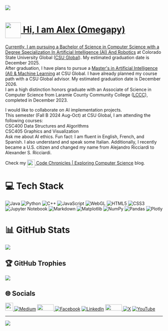 <img src="https://github.com/Omegapy/Omegapy/assets/121726699/ac8dbe8e-45b8-485c-86eb-772982f97078">

# <span><a href="https://www.alexomegapy.com" target="_blank"><img width="50" height="50" align="center" src="https://github.com/user-attachments/assets/a8e0ea66-5d8f-43b3-8fff-2c3d74d57f53"></span> Hi, I am Alex (Omegapy)
Currently, I am pursuing a Bachelor of Science in Computer Science with a [Degree Specialization In Artificial Intelligence (AI) And Robotics](https://csuglobal.edu/academic-programs/undergraduate-specializations/undergraduate-specialization-artificial-intelligence-and-robotics) at Colorado State University Global ([CSU Global](https://csuglobal.edu/?utm_source=google&utm_medium=cpc&utm_campaign=nb_gen_gen_co-online-schools_sdi&utm_network=g&gad_source=1&gclid=EAIaIQobChMIlrvh_ujbhwMVbdrCBB0fOjrWEAAYASAAEgKnUPD_BwE&gclsrc=aw.ds)). My estimated graduation date is December 2025.  
After graduation, I have plans to pursue a [Master's in Artificial Intelligence (AI) & Machine Learning](https://csuglobal.edu/academic-programs/graduate-degrees/masters-science-degree-artificial-intelligence-machine-learning) at CSU Global. I have already planned my course path with a CSU Global advisor. My estimated graduation date is December 2026.   
I am a high distinction honors graduate with an Associate of Science in Computer Science from Laramie County Community College ([LCCC](https://www.lccc.wy.edu/)), completed in December 2023.

I would like to collaborate on AI implementation projects.  
This semester (Fall B 2024 Aug-Oct) at CSU Global, I am attending the following courses:   
CSC400 Data Structures and Algorithms  
CSC405 Graphics and Visualization  
Ask me about AI ethics.
Fun fact: I am fluent in English, French, and Spanish. I also understand and speak some Italian.
Additionally, I recently became a U.S. citizen and changed my name from Alejandro Ricciardi to Alexander S. Ricciardi.

Check my <span><a href="https://www.alexomegapy.com" target="_blank"><img width="25" height="25" align="center" src="https://github.com/user-attachments/assets/a8e0ea66-5d8f-43b3-8fff-2c3d74d57f53"> </span> [Code Chronicles | Exploring Computer Science](https://www.alexomegapy.com/) blog.

# 💻 Tech Stack
![Java](https://img.shields.io/badge/java-%23ED8B00.svg?style=for-the-badge&logo=openjdk&logoColor=white) 
![Python](https://img.shields.io/badge/python-3670A0?style=for-the-badge&logo=python&logoColor=ffdd54) 
![C++](https://img.shields.io/badge/c++-%2300599C.svg?style=for-the-badge&logo=c%2B%2B&logoColor=white) 
![JavaScript](https://img.shields.io/badge/javascript-%23323330.svg?style=for-the-badge&logo=javascript&logoColor=%23F7DF1E) 
![WebGL](https://img.shields.io/badge/WebGL-990000?logo=webgl&logoColor=white&style=for-the-badge) 
![HTML5](https://img.shields.io/badge/html5-%23E34F26.svg?style=for-the-badge&logo=html5&logoColor=white)
![CSS3](https://img.shields.io/badge/css3-%231572B6.svg?style=for-the-badge&logo=css3&logoColor=white)
![Jupyter Notebook](https://img.shields.io/badge/jupyter-%23FA0F00.svg?style=for-the-badge&logo=jupyter&logoColor=white)
![Markdown](https://img.shields.io/badge/markdown-%23000000.svg?style=for-the-badge&logo=markdown&logoColor=white)
![Matplotlib](https://img.shields.io/badge/Matplotlib-%23ffffff.svg?style=for-the-badge&logo=Matplotlib&logoColor=black) 
![NumPy](https://img.shields.io/badge/numpy-%23013243.svg?style=for-the-badge&logo=numpy&logoColor=white) 
![Pandas](https://img.shields.io/badge/pandas-%23150458.svg?style=for-the-badge&logo=pandas&logoColor=white) 
![Plotly](https://img.shields.io/badge/Plotly-%233F4F75.svg?style=for-the-badge&logo=plotly&logoColor=white)
# 📊 GitHub Stats
![](https://github-readme-streak-stats.herokuapp.com/?user=omegapy&theme=dark&hide_border=false)<br/>
## 🏆 GitHub Trophies
![](https://github-profile-trophy.vercel.app/?username=omegapy&rank=SECRET,SSS,SS,S,AAA,AA,A,B,C)
## 🌐 Socials
<span><a href="https://www.alexomegapy.com" target="_blank"><img width="25" height="25" src="https://github.com/user-attachments/assets/a8e0ea66-5d8f-43b3-8fff-2c3d74d57f53"></span>    [![Medium](https://img.shields.io/badge/Medium-12100E?style=for-the-badge&logo=medium&logoColor=whit)](https://medium.com/@alex.omegapy)    <span><a href="https://dev.to/alex_ricciardi" target="_blank"><img width="53" height="20" src="https://github.com/user-attachments/assets/3dee9933-d8c9-4a38-b32e-b7a3c55e7e97"></span>    [![Facebook](https://img.shields.io/badge/Facebook-%231877F2.svg?logo=Facebook&logoColor=white)](https://www.facebook.com/profile.php?id=100089638857137)    [![LinkedIn](https://img.shields.io/badge/LinkedIn-%230077B5.svg?logo=linkedin&logoColor=white)](https://linkedin.com/in/alex-ricciardi)    <span><a href="https://www.threads.net/@alexomegapy?hl=en" target="_blank"><img width="53" height="20" src="https://github.com/user-attachments/assets/58c9e833-4501-42e4-b4fe-39ffafba99b2"></span>    [![X](https://img.shields.io/badge/X-black.svg?logo=X&logoColor=white)](https://x.com/AlexOmegapy)    [![YouTube](https://img.shields.io/badge/YouTube-%23FF0000.svg?logo=YouTube&logoColor=white)](https://www.youtube.com/channel/UC4rMaQ7sqywMZkfS1xGh2AA)  

---
[![](https://visitcount.itsvg.in/api?id=omegapy&icon=0&color=0)](https://visitcount.itsvg.in)











